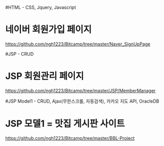 #HTML - CSS, Jquery, Javascript
# 네이버 회원가입 페이지
https://github.com/ngh1223/Bitcamp/tree/master/Naver_SignUpPage

#JSP - CRUD
# JSP 회원관리 페이지
https://github.com/ngh1223/Bitcamp/tree/master/JSP/MemberManager

#JSP Model1 - CRUD, Ajax(무한스크롤, 자동검색), 카카오 지도 API, OracleDB
# JSP 모델1 = 맛집 게시판 사이트
https://github.com/ngh1223/Bitcamp/tree/master/BBL-Project
